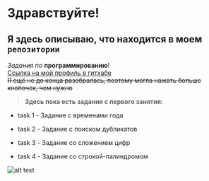 # Здравствуйте! 
Я здесь описываю, что находится в моем `репозитории`
--
*Задания* _по_ **программированию**!
<br>[Ссылка на мой профиль в гитхабе](https://github.com/saarzhanova "Там ещё нет аватарки")
<br>~~Я ещё не до конца разобралась, поэтому могла нажать больше кнопочек, чем нужно~~
>__Здесь пока есть задания с первого занятия:__
* task 1 - Задание с временами года
+ task 2 - Задание с поиском дубликатов
- task 3 - Задание со сложением цифр
* task 4 - Задание со строкой-палиндромом

![alt text](https://pictureholiday.ru/wp-content/uploads/2018/06/332.jpg "кота")






